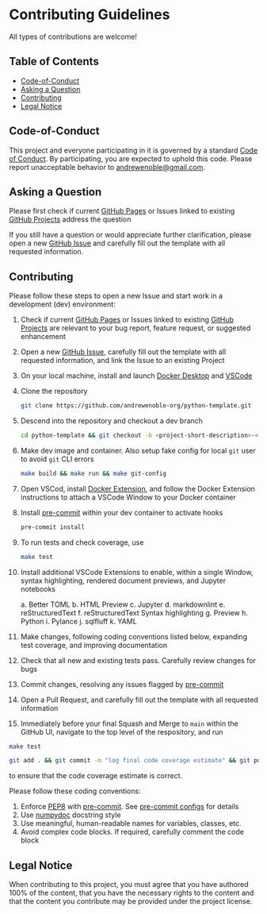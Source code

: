 # Contributing Guidelines

All types of contributions are welcome!

## Table of Contents

* [Code-of-Conduct](#code-of-conduct)
* [Asking a Question](#asking-a-question)
* [Contributing](#contributing)
* [Legal Notice](#legal-notice)

## Code-of-Conduct

This project and everyone participating in it is governed by a standard
[Code of Conduct](https://github.com/andrewenoble-org/python-template/main/.github/CODE_OF_CONDUCT.md).
By participating, you are expected to uphold this code. Please report unacceptable
behavior to
[andrewenoble@gmail.com](andrewenoble@gmail.com).

## Asking a Question

Please first check if current
[GitHub Pages](https://andrewenoble-org.github.io/python-template/)
or Issues linked to existing
[GitHub Projects](https://github.com/andrewenoble-org/python-template/projects)
address the question

If you still have a question or would appreciate further clarification, please open a
new
[GitHub Issue](https://github.com/andrewenoble-org/python-template/issues/new)
and carefully fill out the template with all requested information.

## Contributing

Please follow these steps to open a new Issue and start work in a development (dev)
environment:

1. Check if current
   [GitHub Pages](https://andrewenoble-org.github.io/python-template/)
   or Issues linked to existing
   [GitHub Projects](https://github.com/andrewenoble-org/python-template/projects)
   are relevant to your bug report, feature request, or suggested enhancement
2. Open a new [GitHub Issue](https://github.com/andrewenoble-org/python-template/issues/new),
   carefully fill out the template with all requested information, and
   link the Issue to an existing Project
3. On your local machine, install and launch
   [Docker Desktop](https://docs.docker.com/desktop/)
   and
   [VSCode](https://code.visualstudio.com/download)
4. Clone the repository

   ```bash
   git clone https://github.com/andrewenoble-org/python-template.git
   ```

5. Descend into the repository and checkout a dev branch

   ```bash
   cd python-template && git checkout -b <project-short-description>-<issue-number>-<issue-short-title>
   ```

6. Make dev image and container.  Also setup fake config for local `git` user to avoid
   `git` CLI errors

   ```bash
   make build && make run && make git-config
   ```

7. Open VSCod, install
   [Docker Extension](https://code.visualstudio.com/docs/containers/overview),
   and follow the Docker Extension instructions to attach a VSCode Window to your
   Docker container

8. Install [pre-commit](https://pre-commit.com/) within your dev container to activate
   hooks

   ```bash
   pre-commit install
   ```

9. To run tests and check coverage, use

   ```bash
   make test
   ```

10. Install additional VSCode Extensions to enable, within a single Window,
    syntax highlighting,
    rendered document previews,
    and Jupyter notebooks

      a. Better TOML
      b. HTML Preview
      c. Jupyter
      d. markdownlint
      e. reStructuredText
      f. reStructuredText Syntax highlighting
      g. Preview
      h. Python
      i. Pylance
      j. sqlfluff
      k. YAML

11. Make changes, following coding conventions listed below, expanding test coverage,
    and improving documentation
12. Check that all new and existing tests pass.  Carefully review changes for bugs
13. Commit changes, resolving any issues flagged by [pre-commit](https://pre-commit.com/)
14. Open a Pull Request, and carefully fill out the template with all requested
    information
15. Immediately before your final Squash and Merge to `main` within the GitHub UI,
    navigate to the top level of the respository, and run

   ```bash
   make test

   git add . && git commit -m "log final code coverage estimate" && git push
   ```

   to ensure that the code coverage estimate is correct.

Please follow these coding conventions:

1. Enforce [PEP8](https://peps.python.org/pep-0008/) with
  [pre-commit](https://pre-commit.com/).  See
  [pre-commit configs](https://github.com/andrewenoble-org/python-template/main/.github/CODE_OF_CONDUCT.md)
  for details
2. Use [numpydoc](https://numpydoc.readthedocs.io/en/latest/index.html) docstring style
3. Use meaningful, human-readable names for variables, classes, etc.
4. Avoid complex code blocks.  If required, carefully comment the code block

## Legal Notice

When contributing to this project, you must agree that you have authored 100% of the content, that you have the necessary rights to the content and that the content you contribute may be provided under the project license.
